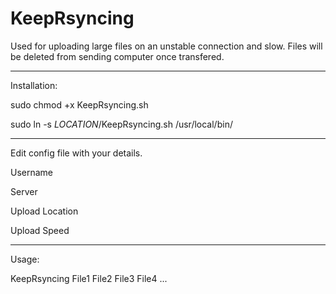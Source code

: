 # KeepRsyncing

Used for uploading large files on an unstable connection and slow. Files will be deleted from sending computer once transfered.

----

Installation:

sudo chmod +x KeepRsyncing.sh

sudo ln -s *LOCATION*/KeepRsyncing.sh /usr/local/bin/

----

Edit config file with your details.

Username

Server

Upload Location

Upload Speed

----

Usage:

KeepRsyncing File1 File2 File3 File4 ...
